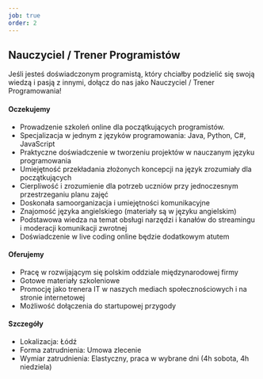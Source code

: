 ```yaml
---
job: true
order: 2
---
```


## Nauczyciel / Trener Programistów

Jeśli jesteś doświadczonym programistą, który chciałby podzielić się swoją wiedzą i pasją z innymi, dołącz do nas jako Nauczyciel / Trener Programowania!

#### Oczekujemy

- Prowadzenie szkoleń online dla początkujących programistów.
- Specjalizacja w jednym z języków programowania: Java, Python, C#, JavaScript
- Praktyczne doświadczenie w tworzeniu projektów w nauczanym języku programowania
- Umiejętność przekładania złożonych koncepcji na język zrozumiały dla początkujących
- Cierpliwość i zrozumienie dla potrzeb uczniów przy jednoczesnym przestrzeganiu planu zajęć
- Doskonała samoorganizacja i umiejętności komunikacyjne
- Znajomość języka angielskiego (materiały są w języku angielskim)
- Podstawowa wiedza na temat obsługi narzędzi i kanałów do streamingu i moderacji komunikacji zwrotnej
- Doświadczenie w live coding online będzie dodatkowym atutem

#### Oferujemy
- Pracę w rozwijającym się polskim oddziale międzynarodowej firmy
- Gotowe materiały szkoleniowe
- Promocję jako trenera IT w naszych mediach społecznościowych i na stronie internetowej
- Możliwość dołączenia do startupowej przygody

#### Szczegóły

- Lokalizacja: Łódź
- Forma zatrudnienia: Umowa zlecenie
- Wymiar zatrudnienia: Elastyczny, praca w wybrane dni (4h sobota, 4h niedziela)
